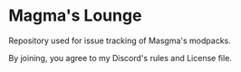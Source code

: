 # Magma's Lounge
Repository used for issue tracking of Masgma's modpacks.

By joining, you agree to my Discord's rules and License file.
